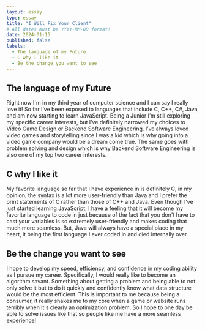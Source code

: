 ```yaml
---
layout: essay
type: essay
title: "I Will Fix Your Client"
# All dates must be YYYY-MM-DD format!
date: 2024-01-15
published: false
labels:
  - The language of my Future
  - C why I like it
  - Be the change you want to see
---
```


## The language of my Future

Right now I'm in my third year of computer science and I can say I really love it! So far I’ve been exposed to languages that include C, C++, C#, Java, and am now starting to learn JavaScript. Being a Junior I’m still exploring my specific career interests, but I’ve definitely narrowed my choices to Video Game Design or Backend Software Engineering. I’ve always loved video games and storytelling since I was a kid which is why going into a video game company would be a dream come true. The same goes with problem solving and design which is why Backend Software Engineering is also one of my top two career interests.

## C why I like it

My favorite language so far that I have experience in is definitely C, in my opinion, the syntax is a lot more user-friendly than Java and I prefer the print statements of C rather than those of C++ and Java. Even though I’ve just started learning JavaScript, I have a feeling that it will become my favorite language to code in just because of the fact that you don't have to cast your variables is so extremely user-friendly and makes coding that much more seamless. But, Java will always have a special place in my heart, it being the first language I ever coded in and died internally over.

## Be the change you want to see

I hope to develop my speed, efficiency, and confidence in my coding ability as I pursue my career. Specifically, I would really like to become an algorithm savant. Something about getting a problem and being able to not only solve it but to do it quickly and confidently know what data structure would be the most efficient. This is important to me because being a consumer, it really shakes me to my core when a game or website runs terribly when it's clearly an optimization problem. So I hope to one day be able to solve issues like that so people like me have a more seamless experience!

